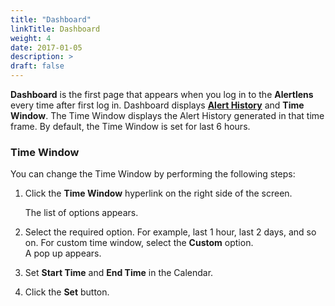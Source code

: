 ```yaml
---
title: "Dashboard"
linkTitle: Dashboard
weight: 4
date: 2017-01-05
description: >
draft: false
---
```

**Dashboard** is the first page that appears when you log in to the **Alertlens** every time after first log in. Dashboard displays [**Alert History**](/docs/dashboard/alerts_history/) and **Time Window**. The Time Window displays the Alert History generated in that time frame.
By default, the Time Window is set for last 6 hours.

### Time Window

You can change the Time Window by performing the following steps:

1.   Click the **Time Window** hyperlink on the right side of the screen.

      The list of options appears.

2.   Select the required option. For example, last 1 hour, last 2 days, and so on. For custom time window, select the **Custom** option.<br>
     A pop up appears.

4.   Set **Start Time** and **End Time** in the Calendar.

5.   Click the **Set** button.
